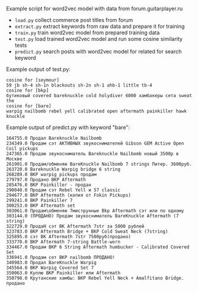 Example script for word2vec model with data from forum.guitarplayer.ru

 - `load.py` collect commerce post titles from forum
 - `extract.py` extract keywords from raw data and prepare it for training
 - `train.py` train word2vec model from prepared training data
 - `test.py` load trained word2vec model and run some cosine similarity tests
 - `predict.py` search posts with word2vec model for related for search keyword


Example output of test.py:

```
cosine for [seymour]
59 jb sh-4 sh-1n blackouts sh-2n sh-1 ahb-1 little tb-4
cosine for [bkp]
бутиковый covered bareknuckle cold holydiver 6000 хамбакеры сета sweat the
cosine for [bare]
warpig nailbomb rebel yell calibrated open aftermath painkiller hawk knuckle
```

Example output of predict.py with keyword "bare":

```
164755.0 Продал Bareknuckle Nailbomb
234349.0 Продам сэт АКТИВНЫХ звукоснимателей Gibson GEM Active Open Coil pickups
247365.0 Продаю звукосниматель Bareknuckle Nailbomb новый 3500р в Москве
261901.0 Продам/обменяю BareKnuckle Nailbomb 7 strings Питер. 3600руб.
263720.0 Bareknuckle Warpig bridge 6 string
268289.0 BKP warpig pickups продам
279797.0 Продано BKP Aftermath
285476.0 BKP Painkiller - продан
290040.0 Продам сэт Rebel Yell и 57 classic
294677.0 BKP Aftermath (копия от Fokin Pickups)
299241.0 BKP Painkiller 7
300253.0 BKP Aftermath set
303061.0 Продам\обменяю 7миструнные Bkp Aftermath сэт или по одному
303144.0 (ПРОДАНО) Продам звукосниматель BareKnuckle Aftermath (7 string)
322729.0 ПродаН сэт BK Aftermath 7str за 5000 рублей
323783.0 BKP Aftermath Bridge + BKP Cold Sweat Neck (7string)
325895.0 сэт BK Aftermath 7str 7500руб(продано)
333770.0 BKP Aftermath 7-string Battle-worn
334467.0 Продам BKP 6 String Aftermath humbucker - Calibrated Covered Set
336941.0 Продам сет BKP nailbomb ПРОДАНО!
340983.0 Продал BareKnuckle Warpig
345564.0 BKP Warpig Covered Set 7
350063.0 Куплю BKP Painkiller или Aftermath
350798.0 Крутанские хамбы: BKP Rebel Yell Neck + Amalfitano Bridge. продано
```
